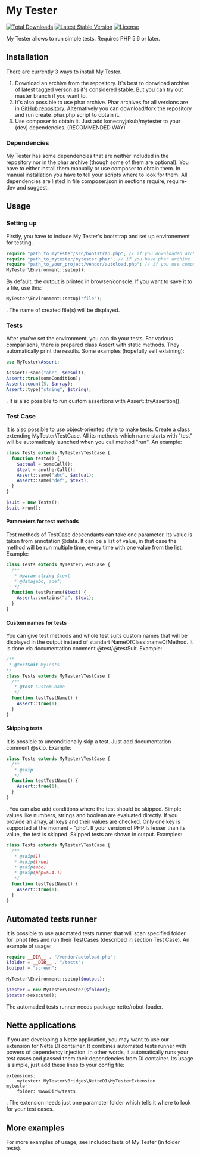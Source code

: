My Tester
=========

[![Total Downloads](https://poser.pugx.org/konecnyjakub/mytester/downloads)](https://packagist.org/packages/konecnyjakub/mytester) [![Latest Stable Version](https://poser.pugx.org/konecnyjakub/mytester/v/stable)](https://github.com/konecnyjakub/mytester/releases) [![License](https://poser.pugx.org/konecnyjakub/mytester/license)](https://github.com/konecnyjakub/mytester/blob/master/LICENSE)

My Tester allows to run simple tests. Requires PHP 5.6 or later.

Installation
------------
There are currently 3 ways to install My Tester.

1. Download an archive from the repository. It's best to donwload archive of latest tagged verson as it's considered stable. But you can try out master branch if you want to.
2. It's also possible to use phar archive. Phar archives for all versions are in [GitHub repository](https://github.com/konecnyjakub/mytester). Alternatively you can download/fork the repository and run create_phar.php script to obtain it.
3. Use composer to obtain it. Just add konecnyjakub/mytester to your (dev) dependencies. (RECOMMENDED WAY)

### Dependencies
My Tester has some dependencies that are neither included in the repository nor in the phar archive (though some of them are optional). You have to either install them manually or use composer  to obtain them. In manual installation you have to tell your scripts where to look for them. All dependencies are listed in file composer.json in sections require, require-dev and suggest.

Usage
-----
### Setting up
Firstly, you have to include My Tester's bootstrap and set up environement for testing.

```php
require "path_to_mytester/src/bootstrap.php"; // if you downloaded archive of repository
require "path_to_mytester/mytester.phar"; // if you have phar archive
require "path_to_your_project/vendor/autoload.php"; // if you use composer
MyTester\Environment::setup();
```
By default, the output is printed in browser/console. If you want to save it to a file, use this:
```php
MyTester\Environment::setup("file");
```
. The name of created file(s) will be displayed.

### Tests
After you've set the environment, you can do your tests. For various comparisons, there is prepared class Assert with static methods. They automatically print the results. Some examples (hopefully self exlaining):
```php
use MyTester\Assert;

Asssert::same("abc", $result);
Assert::true(someCondition);
Assert::count(5, $array);
Assert::type("string", $string);
```
. It is also possible to run custom assertions with Assert::tryAssertion().

### Test Case
It is also possible to use object-oriented style to make tests. Create a class extending MyTester\TestCase. All its methods which name starts with "test" will be automaticaly launched when you call method "run". An example:
```php
class Tests extends MyTester\TestCase {
  function testA() {
    $actual = someCall();
    $text = anotherCall();
    Assert::same("abc", $actual);
    Assert::same("def", $text);
  }
}

$suit = new Tests();
$suit->run();
```

#### Parameters for test methods
Test methods of TestCase descendants can take one parameter. Its value is taken from annotation @data. It can be a list of value, in that case the method will be run multiple time, every time with one value from the list. Example:
```php
class Tests extends MyTester\TestCase {
  /**
   * @param string $text
   * @data(abc, adef)   
   */
  function testParams($text) {
    Assert::contains("a", $text);
  }
}
```

#### Custom names for tests
You can give test methods and whole test suits custom names that will be displayed in the output instead of standart NameOfClass::nameOfMethod. It is done via documentation comment @test/@testSuit. Example:
```php
/**
 * @testSuit MyTests
*/
class Tests extends MyTester\TestCase {
  /**
   * @test Custom name
   */
  function testTestName() {
    Assert::true(1);
  }
}
```

#### Skipping tests
It is possible to unconditionally skip a test. Just add documentation comment @skip. Example:
```php
class Tests extends MyTester\TestCase {
  /**
   * @skip
   */
  function testTestName() {
    Assert::true(1);
  }
}
```
. You can also add conditions where the test should be skipped. Simple values like numbers, strings and boolean are evaluated directly. If you provide an array, all keys and their values are checked. Only one key is supported at the moment - "php". If your version of PHP is lesser than its value, the test is skipped. Skipped tests are shown in output. Examples:
```php
class Tests extends MyTester\TestCase {
  /**
   * @skip(1)
   * @skip(true)
   * @skip(abc)
   * @skip(php=5.4.1)
   */
  function testTestName() {
    Assert::true(1);
  }
}
```

Automated tests runner
----------------------
It is possible to use automated tests runner that will scan specified folder for .phpt files and run their TestCases (described in section Test Case). An example of usage:
```php
require __DIR__ . "/vendor/autoload.php";
$folder = __DIR__ . "/tests";
$output = "screen";

MyTester\Environment::setup($output);

$tester = new MyTester\Tester($folder);
$tester->execute();
```
The automaded tests runner needs package nette/robot-loader.

Nette applications
------------------
If you are developing a Nette application, you may want to use our extension for Nette DI container. It combines automated tests runner with powers of dependency injection. In other words, it automatically runs your test cases and passed them their dependencies from DI container. Its usage is simple, just add these lines to your config file:
```
extensions:
    mytester: MyTester\Bridges\NetteDI\MyTesterExtension
mytester:
    folder: %wwwDir%/tests
```
. The extension needs just one paramater folder which tells it where to look for your test cases.

More examples
-------------
For more examples of usage, see included tests of My Tester (in folder tests).

